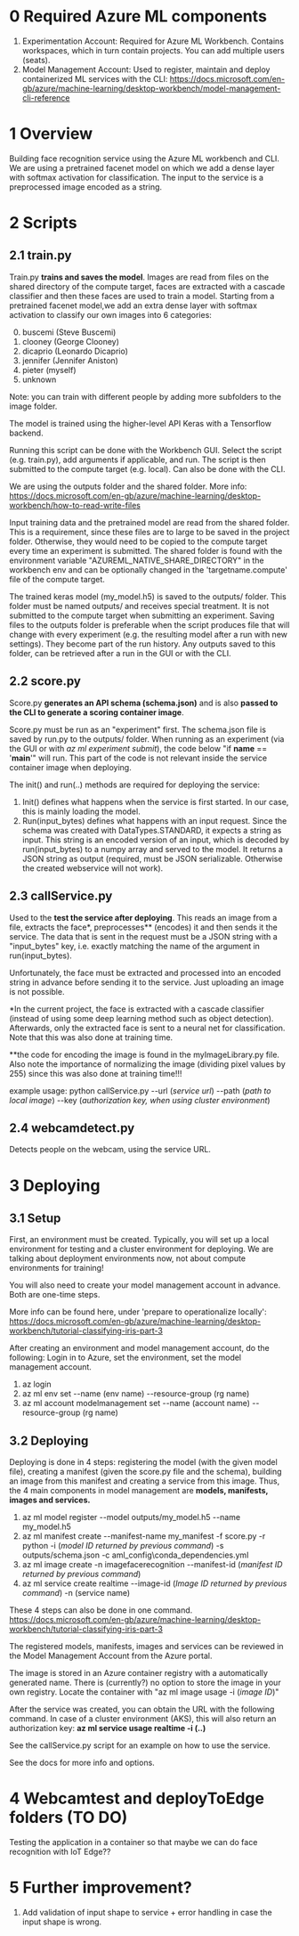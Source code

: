 # 0 Required Azure ML components

1. Experimentation Account: Required for Azure ML Workbench. Contains workspaces, which in turn contain projects. You can add multiple users (seats).
2. Model Management Account: Used to register, maintain and deploy containerized ML services with the CLI: https://docs.microsoft.com/en-gb/azure/machine-learning/desktop-workbench/model-management-cli-reference

# 1 Overview

Building face recognition service using the Azure ML workbench and CLI. We are using a pretrained facenet model on which we add a dense layer with softmax activation for classification. The input to the service is a preprocessed image encoded as a string. 

# 2 Scripts

## 2.1 train.py

Train.py **trains and saves the model**. Images are read from files on the shared directory of the compute target, faces are extracted with a cascade classifier and then these faces are used to train a model. Starting from a pretrained facenet model,we add an extra dense layer with softmax activation to classify our own images into 6 categories:

0. buscemi (Steve Buscemi)
1. clooney (George Clooney)
2. dicaprio (Leonardo Dicaprio)
3. jennifer (Jennifer Aniston)
4. pieter (myself)
5. unknown

Note: you can train with different people by adding more subfolders to the image folder.

The model is trained using the higher-level API Keras with a Tensorflow backend.

Running this script can be done with the Workbench GUI. Select the script (e.g. train.py), add arguments if applicable, and run. The script is then submitted to the compute target (e.g. local). Can also be done with the CLI.

We are using the outputs folder and the shared folder. More info:   https://docs.microsoft.com/en-gb/azure/machine-learning/desktop-workbench/how-to-read-write-files

Input training data and the pretrained model are read from the shared folder. This is a requirement, since these files are to large to be saved in the project folder. Otherwise, they would need to be copied to the compute target every time an experiment is submitted. The shared folder is found with the environment variable "AZUREML_NATIVE_SHARE_DIRECTORY" in the workbench env and can be optionally changed in the 'targetname.compute' file of the compute target.

The trained keras model (my_model.h5) is saved to the outputs/ folder. This folder must be named outputs/ and receives special treatment. It is not submitted to the compute target when submitting an experiment. Saving files to the outputs folder is preferable when the script produces file that will change with every experiment (e.g. the resulting model after a run with new settings). They become part of the run history. Any outputs saved to this folder, can be retrieved after a run in the GUI or with the CLI.

## 2.2 score.py

Score.py **generates an API schema (schema.json)** and is also **passed to the CLI to generate a scoring container image**.

Score.py must be run as an "experiment" first. The schema.json file is saved by run.py to the outputs/ folder. When running as an experiment (via the GUI or with *az ml experiment submit*), the code below "if __name__ == '__main__'" will run. This part of the code is not relevant inside the service container image when deploying.

The init() and run(..) methods are required for deploying the service:
1. Init() defines what happens when the service is first started. In our case, this is mainly loading the model.
2. Run(input_bytes) defines what happens with an input request. Since the schema was created with DataTypes.STANDARD, it expects a string as input. This string is an encoded version of an input, which is decoded by run(input_bytes) to a numpy array and served to the model. It returns a JSON string as output (required, must be JSON serializable. Otherwise the created webservice will not work).

## 2.3 callService.py

Used to the **test the service after deploying**. This reads an image from a file, extracts the face*, preprocesses** (encodes) it and then sends it the service. The data that is sent in the request must be a JSON string with a "input_bytes" key, i.e. exactly matching the name of the argument in run(input_bytes).

Unfortunately, the face must be extracted and processed into an encoded string in advance before sending it to the service. Just uploading an image is not possible. 

*In the current project, the face is extracted with a cascade classifier (instead of using some deep learning method such as object detection). Afterwards, only the extracted face is sent to a neural net for classification. Note that this was also done at training time.

**the code for encoding the image is found in the myImageLibrary.py file. Also note the importance of normalizing the image (dividing pixel values by 255) since this was also done at training time!!!

example usage: python callService.py --url (*service url*) --path (*path to local image*) --key (*authorization key, when using cluster environment*)

## 2.4 webcamdetect.py

Detects people on the webcam, using the service URL. 

# 3 Deploying

## 3.1 Setup 

First, an environment must be created. Typically, you will set up a local environment for testing and a cluster environment for deploying. We are talking about deployment environments now, not about compute environments for training! 

You will also need to create your model management account in advance. Both are one-time steps.

More info can be found here, under 'prepare to operationalize locally': https://docs.microsoft.com/en-gb/azure/machine-learning/desktop-workbench/tutorial-classifying-iris-part-3

After creating an environment and model management account, do the following: Login in to Azure, set the environment, set the model management account.

1. az login
2. az ml env set --name (env name) --resource-group (rg name)
3. az ml account modelmanagement set --name (account name) --resource-group (rg name)

## 3.2 Deploying

Deploying is done in 4 steps: registering the model (with the given model file), creating a manifest (given the score.py file and the schema), building an image from this manifest and creating a service from this image. Thus, the 4 main components in model management are **models, manifests, images and services.**

1. az ml model register --model outputs/my_model.h5 --name my_model.h5
2. az ml manifest create --manifest-name my_manifest -f score.py -r python -i (*model ID returned by previous command*) -s outputs/schema.json -c aml_config\conda_dependencies.yml 
3. az ml image create -n imagefacerecognition --manifest-id (*manifest ID returned by previous command*)
4. az ml service create realtime --image-id (*Image ID returned by previous command*) -n (service name)

These 4 steps can also be done in one command. https://docs.microsoft.com/en-gb/azure/machine-learning/desktop-workbench/tutorial-classifying-iris-part-3

The registered models, manifests, images and services can be reviewed in the Model Management Account from the Azure portal.

The image is stored in an Azure container registry with a automatically generated name. There is (currently?) no option to store the image in your own registry. Locate the container with "az ml image usage -i (*image ID*)"

After the service was created, you can obtain the URL with the following command. In case of a cluster environment (AKS), this will also return an authorization key: **az ml service usage realtime -i (..)**

See the callService.py script for an example on how to use the service.

See the docs for more info and options.

# 4 Webcamtest and deployToEdge folders (TO DO)

Testing the application in a container so that maybe we can do face recognition with IoT Edge??

# 5 Further improvement?

1. Add validation of input shape to service + error handling in case the input shape is wrong.




